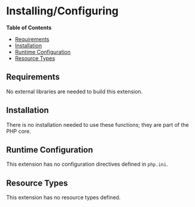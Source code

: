 Installing/Configuring
======================

**Table of Contents**

-   [Requirements](/reflection/setup.html#Requirements)
-   [Installation](/reflection/setup.html#Installation)
-   [Runtime
    Configuration](/reflection/setup.html#Runtime%20Configuration)
-   [Resource Types](/reflection/setup.html#Resource%20Types)

Requirements
------------

No external libraries are needed to build this extension.

Installation
------------

There is no installation needed to use these functions; they are part of
the PHP core.

Runtime Configuration
---------------------

This extension has no configuration directives defined in `php.ini`.

Resource Types
--------------

This extension has no resource types defined.
